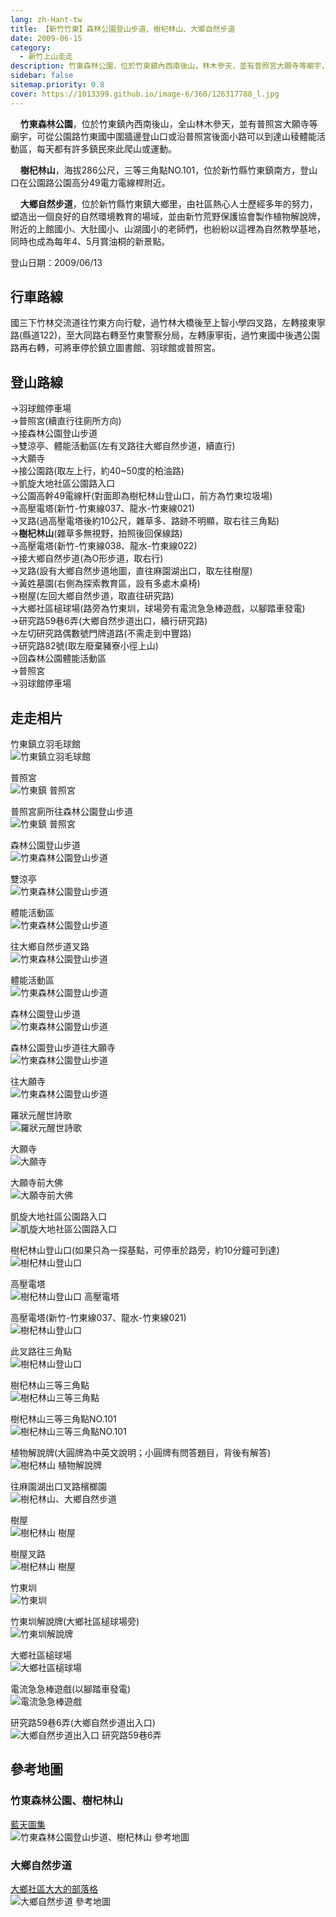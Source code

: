 ```yaml
---
lang: zh-Hant-tw
title: 【新竹竹東】森林公園登山步道、樹杞林山、大鄉自然步道
date: 2009-06-15
category: 
  - 新竹上山走走
description: 竹東森林公園，位於竹東鎮內西南後山，林木參天，並有普照宮大願寺等廟宇，可從公園路竹東國中圍牆邊登山口或沿普照宮後面小路可以到達山稜體能活動區，每天都有許多鎮民來此爬山或運動。樹杞林山，海拔286公尺，位於新竹縣竹東鎮南方。大鄉自然步道，位於新竹縣竹東鎮大鄉里，這裡為自然教學基地，同時也為每年4、5月賞油桐的新景點。
sidebar: false
sitemap.priority: 0.8
cover: https://1013399.github.io/image-6/360/126317788_l.jpg
---
```


    **竹東森林公園**，位於竹東鎮內西南後山，全山林木參天，並有普照宮大願寺等廟宇，可從公園路竹東國中圍牆邊登山口或沿普照宮後面小路可以到達山稜體能活動區，每天都有許多鎮民來此爬山或運動。  

<!-- more -->

    **樹杞林山**，海拔286公尺，三等三角點NO.101，位於新竹縣竹東鎮南方，登山口在公園路公園高分49電力電線桿附近。

    **大鄉自然步道**，位於新竹縣竹東鎮大鄉里，由社區熱心人士歷經多年的努力，塑造出一個良好的自然環境教育的場域，並由新竹荒野保護協會製作植物解說牌，附近的上館國小、大肚國小、山湖國小的老師們，也紛紛以這裡為自然教學基地，同時也成為每年4、5月賞油桐的新景點。

登山日期：2009/06/13

## 行車路線
國三下竹林交流道往竹東方向行駛，過竹林大橋後至上智小學四叉路，左轉接東寧路(縣道122)，至大同路右轉至竹東警察分局，左轉康寧街，過竹東國中後遇公園路再右轉，可將車停於鎮立圖書館、羽球館或普照宮。

## 登山路線
→羽球館停車場  
→普照宮(續直行往廁所方向)  
→接森林公園登山步道  
→雙涼亭、體能活動區(左有叉路往大鄉自然步道，續直行)  
→大願寺  
→接公園路(取左上行，約40~50度的柏油路)  
→凱旋大地社區公園路入口  
→公園高幹49電線杆(對面即為樹杞林山登山口，前方為竹東垃圾場)  
→高壓電塔(新竹-竹東線037、龍水-竹東線021)  
→叉路(過高壓電塔後約10公尺，雜草多、路跡不明顯，取右往三角點)  
→**樹杞林山**(雜草多無視野，拍照後回保線路)  
→高壓電塔(新竹-竹東線038、龍水-竹東線022)  
→接大鄉自然步道(為O形步道，取右行)  
→叉路(設有大鄉自然步道地圖，直往麻園湖出口，取左往樹屋)  
→黃姓墓園(右側為探索教育區，設有多處木桌椅)  
→樹屋(左回大鄉自然步道，取直往研究路)  
→大鄉社區槌球場(路旁為竹東圳，球場旁有電流急急棒遊戲，以腳踏車發電)  
→研究路59巷6弄(大鄉自然步道出口，續行研究路)  
→左切研究路偶數號門牌道路(不需走到中豐路)  
→研究路82號(取左廢棄豬寮小徑上山)  
→回森林公園體能活動區  
→普照宮  
→羽球館停車場

## 走走相片
竹東鎮立羽毛球館  
![竹東鎮立羽毛球館](https://1013399.github.io/image-6/360/126317181_l.jpg)

普照宮  
![竹東鎮 普照宮](https://1013399.github.io/image-6/360/126317199_l.jpg)

普照宮廁所往森林公園登山步道  
![竹東鎮 普照宮](https://1013399.github.io/image-6/360/126317227_l.jpg)

森林公園登山步道  
![竹東森林公園登山步道](https://1013399.github.io/image-6/360/126317241_l.jpg)

雙涼亭  
![竹東森林公園登山步道](https://1013399.github.io/image-6/360/126317248_l.jpg)

體能活動區  
![竹東森林公園登山步道](https://1013399.github.io/image-6/360/126317256_l.jpg)

往大鄉自然步道叉路  
![竹東森林公園登山步道](https://1013399.github.io/image-6/360/126317393_l.jpg)

體能活動區  
![竹東森林公園登山步道](https://1013399.github.io/image-6/360/126317399_l.jpg)

森林公園登山步道  
![竹東森林公園登山步道](https://1013399.github.io/image-6/360/126317406_l.jpg)

森林公園登山步道往大願寺  
![竹東森林公園登山步道](https://1013399.github.io/image-6/360/126317483_l.jpg)

往大願寺  
![竹東森林公園登山步道](https://1013399.github.io/image-6/360/126317486_l.jpg)

羅狀元醒世詩歌  
![羅狀元醒世詩歌](https://1013399.github.io/image-6/360/126317489_l.jpg)

大願寺  
![大願寺](https://1013399.github.io/image-6/360/126317526_l.jpg)

大願寺前大佛  
![大願寺前大佛](https://1013399.github.io/image-6/360/126317536_l.jpg)

凱旋大地社區公園路入口  
![凱旋大地社區公園路入口](https://1013399.github.io/image-6/360/126317546_l.jpg)

樹杞林山登山口(如果只為一探基點，可停車於路旁，約10分鐘可到達)  
![樹杞林山登山口](https://1013399.github.io/image-6/360/126317556_l.jpg)

高壓電塔  
![樹杞林山登山口 高壓電塔](https://1013399.github.io/image-6/360/126317567_l.jpg)

高壓電塔(新竹-竹東線037、龍水-竹東線021)  
![樹杞林山登山口](https://1013399.github.io/image-6/360/126317575_l.jpg)

此叉路往三角點  
![樹杞林山登山口](https://1013399.github.io/image-6/360/126317625_l.jpg)

樹杞林山三等三角點  
![樹杞林山三等三角點](https://1013399.github.io/image-6/360/126317722_l.jpg)

樹杞林山三等三角點NO.101  
![樹杞林山三等三角點NO.101](https://1013399.github.io/image-6/360/126317761_l.jpg)

植物解說牌(大圓牌為中英文說明；小圓牌有問答題目，背後有解答)  
![樹杞林山 植物解說牌](https://1013399.github.io/image-6/360/126317780_l.jpg)

往麻園湖出口叉路檳榔園  
![樹杞林山、大鄉自然步道](https://1013399.github.io/image-6/360/126317788_l.jpg)

樹屋  
![樹杞林山 樹屋](https://1013399.github.io/image-6/360/126317793_l.jpg)

樹屋叉路  
![樹杞林山 樹屋](https://1013399.github.io/image-6/360/126317797_l.jpg)

竹東圳  
![竹東圳](https://1013399.github.io/image-6/360/126317800_l.jpg)

竹東圳解說牌(大鄉社區槌球場旁)  
![竹東圳解說牌](https://1013399.github.io/image-6/360/126317820_l.jpg)

大鄉社區槌球場  
![大鄉社區槌球場](https://1013399.github.io/image-6/360/126317840_l.jpg)

電流急急棒遊戲(以腳踏車發電)  
![電流急急棒遊戲](https://1013399.github.io/image-6/360/126317881_l.jpg)

研究路59巷6弄(大鄉自然步道出入口)  
![大鄉自然步道出入口 研究路59巷6弄](https://1013399.github.io/image-6/360/126317885_l.jpg)

## 參考地圖
### 竹東森林公園、樹杞林山
[藍天圖集](http://www.keepon.com.tw/Keepon/kpmt/blueskymap/P271.SWF)  
![竹東森林公園登山步道、樹杞林山 參考地圖](https://1013399.github.io/image-6/360/126318475_l.jpg)

### 大鄉自然步道
[大鄉社區大大的部落格](http://www.wretch.cc/blog/greengiant/7088341)  
![大鄉自然步道 參考地圖](https://1013399.github.io/image-6/360/126318467_l.jpg)